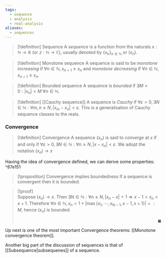 ```yaml
---
tags:
  - sequence
  - analysis
  - real-analysis
aliases:
  - sequences
---
```

>[!definition] Sequence
> A *sequence* is a function from the naturals $x:\mathbb{N}\to\mathbb{R}$ (or $z:\mathbb{N}\to\mathbb{C}$),  usually denoted by $\{x_n\}_{n\in\mathbb{N}}$ or $(x_n)$.

>[!definition] Monotone sequence 
>A sequence is said to be *monotone increasing* if $\forall n\in\mathbb{N}, x_{n+1}\geq x_n$ and *monotone decreasing* if $\forall n\in\mathbb{N}, x_{n+1}\leq x_n$.

>[!definition]  Bounded sequence 
> A sequence is *bounded* if $\exists M>0 : |x_n|<M \ \forall n\in\mathbb{N}$.

>[!definition]  [[Cauchy sequence]] 
>A sequence is *Cauchy* if $\forall\varepsilon>0,\exists N\in\mathbb{N}:\forall m,n\geq N,|x_m-x_n|<\varepsilon$.
This is a generalisation of Cauchy sequence classes to the reals. 
### Convergence
>[!definition] Convergence
> A sequence $(x_n)$ is said to *converge* at $x$ if and only if $\forall\varepsilon>0,\exists N\in\mathbb{N}:\forall n\geq N,|x-x_n|<\varepsilon$. We adopt the notation $(x_n)\to x$

Having the idea of convergence defined, we can derive some properties: ^87e151

>[!proposition] Convergence implies boundedness
> If a sequence is convergent then it is bounded.

>[!proof]  
>Suppose $(x_n)\to x$. Then $\exists N\in\mathbb{N}:\forall n\geq N, |x_n-x|<1 \Rightarrow x-1<x_n<x+1$. Therefore $\forall n\in\mathbb{N}, x_n < 1+|\max\{x_1,\cdots,x_{N-1},x-1,x+1\}|=:M$, hence $(x_n)$ is bounded. <p align="Right">$\blacksquare$</p>

Up next is one of the most important Convergence theorems: [[Monotone convergence theorem]].

Another big part of the discussion of sequences is that of [[Subsequence|subsequenes]] of a sequence.